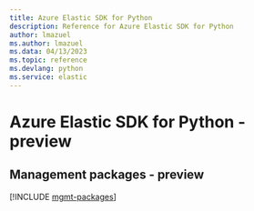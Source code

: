 ```yaml
---
title: Azure Elastic SDK for Python
description: Reference for Azure Elastic SDK for Python
author: lmazuel
ms.author: lmazuel
ms.data: 04/13/2023
ms.topic: reference
ms.devlang: python
ms.service: elastic
---
```

# Azure Elastic SDK for Python - preview

## Management packages - preview
[!INCLUDE [mgmt-packages](elastic-mgmt-index.md)]